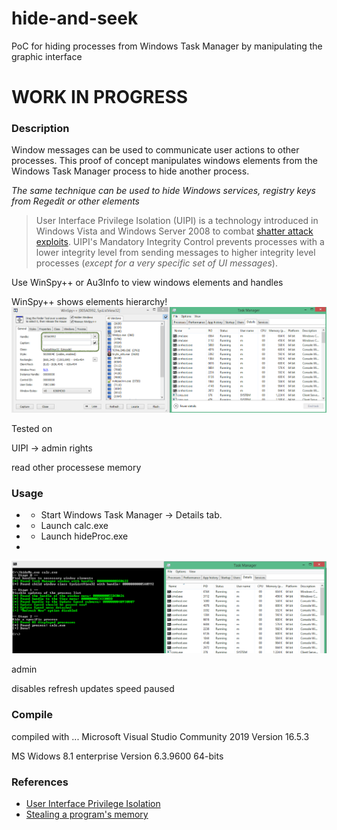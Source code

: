 # hide-and-seek

PoC for hiding processes from Windows Task Manager by manipulating the graphic interface

# WORK IN PROGRESS

### Description

Window messages can be used to communicate user actions to other processes. This proof of concept manipulates windows elements from the Windows Task Manager process to hide another process. 

*The same technique can be used to hide Windows services, registry keys from Regedit or other elements* 

> User Interface Privilege Isolation (UIPI) is a technology introduced in Windows Vista and Windows Server 2008 to combat [shatter attack exploits](https://en.wikipedia.org/wiki/Shatter_attack). UIPI's Mandatory Integrity Control prevents processes with a lower integrity level from sending messages to higher integrity level processes (*except for a very specific set of UI messages*).
 
 Use WinSpy++ or Au3Info to view windows elements and handles
 
 
 WinSpy++ shows elements hierarchy!
 ![WinSpy++](img/winspy.png)

 Tested on 

UIPI -> admin rights

read other processese memory

### Usage

 *  - Start Windows Task Manager -> Details tab.
 *  - Launch calc.exe
 *  - Launch hideProc.exe
 * 

![Usage](img/howto.png)

admin 

disables refresh
updates speed paused

### Compile
compiled with ...
 Microsoft Visual Studio Community 2019
Version 16.5.3

MS Widows 8.1 enterprise Version 6.3.9600
64-bits

### References
 
 * [User Interface Privilege Isolation](https://en.wikipedia.org/wiki/User_Interface_Privilege_Isolation)
 * [Stealing a program's memory](http://www.codeproject.com/Articles/5570/Stealing-Program-s-Memory)
